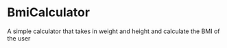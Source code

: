 # BmiCalculator
A simple calculator that takes in weight and height and calculate the BMI of the user
